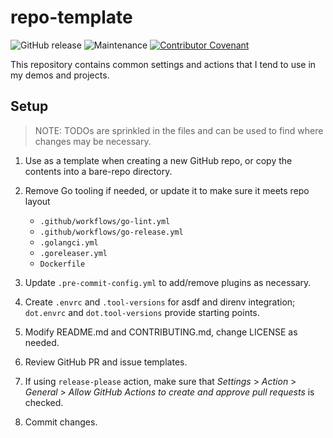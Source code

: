 # repo-template

![GitHub release](https://img.shields.io/github/v/release/memes/repo-template?sort=semver)
![Maintenance](https://img.shields.io/maintenance/yes/2023)
[![Contributor Covenant](https://img.shields.io/badge/Contributor%20Covenant-2.1-4baaaa.svg)](CODE_OF_CONDUCT.md)

This repository contains common settings and actions that I tend to use in my
demos and projects.

## Setup

> NOTE: TODOs are sprinkled in the files and can be used to find where changes
> may be necessary.

1. Use as a template when creating a new GitHub repo, or copy the contents into
   a bare-repo directory.

2. Remove Go tooling if needed, or update it to make sure it meets repo layout

   - `.github/workflows/go-lint.yml`
   - `.github/workflows/go-release.yml`
   - `.golangci.yml`
   - `.goreleaser.yml`
   - `Dockerfile`

3. Update `.pre-commit-config.yml` to add/remove plugins as necessary.
4. Create `.envrc` and `.tool-versions` for asdf and direnv integration;
   `dot.envrc` and `dot.tool-versions` provide starting points.
5. Modify README.md and CONTRIBUTING.md, change LICENSE as needed.
6. Review GitHub PR and issue templates.
7. If using `release-please` action, make sure that _Settings_ > _Action_ >
   _General_  > _Allow GitHub Actions to create and approve pull requests_ is
   checked.
8. Commit changes.
